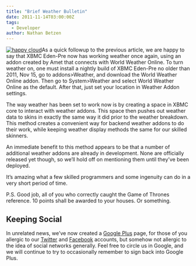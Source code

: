 ```yaml
---
title: "Brief Weather Bulletin"
date: 2011-11-14T03:00:00Z
tags:
  - Developer
author: Nathan Betzen
---
```


[![happy cloud](/images/blog/happy_cloud.webp "happy cloud")](/images/blog/happy_cloud.webp)As a quick followup to the previous article, we are happy to say that XBMC Eden-Pre now has working weather once again, using an addon created by Amet that connects with World Weather Online. To turn weather on, one must install a nightly build of XBMC Eden-Pre no older than 2011, Nov 15, go to addons\>Weather, and download the World Weather Online addon. Then go to System\>Weather and select World Weather Online as the default. After that, just set your location in Weather Addon settings.

The way weather has been set to work now is by creating a space in XBMC core to interact with weather addons. This space then pushes out weather data to skins in exactly the same way it did prior to the weather breakdown. This method creates a convenient way for backend weather addons to do their work, while keeping weather display methods the same for our skilled skinners.

An immediate benefit to this method appears to be that a number of additional weather addons are already in development. None are officially released yet though, so we’ll hold off on mentioning them until they’ve been deployed.

It’s amazing what a few skilled programmers and some ingenuity can do in a very short period of time.

P.S. Good job, all of you who correctly caught the Game of Thrones reference. 10 points shall be awarded to your houses. Or something.

## Keeping Social

In unrelated news, we’ve now created a [Google Plus](https://plus.google.com/b/102926840947534443602/102926840947534443602/posts "XBMC on Google Plus") page, for those of you allergic to our [Twitter](https://twitter.com/ "XBMC on Twitter") and [Facebook](https://www.facebook.com/XBMC "XBMC on Facebook") accounts, but somehow not allergic to the idea of social networks generally. Feel free to circle us in Google, and we will continue to try to occasionally remember to sign back into Google Plus.
